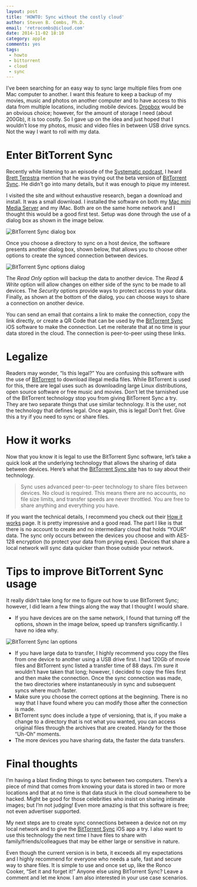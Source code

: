 ```yaml
---
layout: post
title: 'HOWTO: Sync without the costly cloud'
author: Steven B. Combs, Ph.D.
email: 'retrocombs@icloud.com'
date: 2014-11-02 18:10
category: apple
comments: yes
tags:
 - howto
 - bittorrent
 - cloud
 - sync
---
```


I’ve been searching for an easy way to sync large multiple files from one Mac computer to another. I want this feature to keep a backup of my movies, music and photos on another computer and to have access to this data from multiple locations, including mobile devices. [Dropbox](http://db.tt/11cphuY) would be an obvious choice; however, for the amount of storage I need (about 200Gb), it is too costly. So I gave up on the idea and just hoped that I wouldn’t lose my photos, music and video files in between USB drive syncs. Not the way I want to roll with my data.

# Enter BitTorrent Sync
Recently while listening to an episode of the [Systematic podcast][7232-001], I heard [Brett Terpstra][7232-002] mention that he was trying out the beta version of [BitTorrent Sync][7232-003]. He didn’t go into many details, but it was enough to pique my interest.

I visited the site and without exhaustive research, began a download and install. It was a small download. I installed the software on both my [Mac mini Media Server][7232-004] and my iMac. Both are on the same home network and I thought this would be a good first test. Setup was done through the use of a dialog box as shown in the image below.

![BitTorrent Sync dialog box](/images/posts/2014-11-02-bittorrent-sync/2014-11-02-bittorrent-sync.png)

Once you choose a directory to sync on a host device, the software presents another dialog box, shown below, that allows you to choose other options to create the synced connection between devices.

![BitTorrent Sync options dialog](/images/posts/2014-11-02-bittorrent-sync/2014-11-02-bottorrent-sync-options.png)

The *Read Only* option will backup the data to another device. The *Read & Write* option will allow changes on either side of the sync to be made to all devices. The *Security* options provide ways to protect access to your data. Finally, as shown at the bottom of the dialog, you can choose ways to share a connection on another device.

You can send an email that contains a link to make the connection, copy the link directly, or create a QR Code that can be used by the [BitTorrent Sync][7232-005] iOS software to make the connection. Let me reiterate that at no time is your data stored in the cloud. The connection is peer-to-peer using these links.

# Legalize
Readers may wonder, “Is this legal?” You are confusing this software with the use of [BitTorrent][7232-006] to download illegal media files. While BitTorrent is used for this, there are legal uses such as downloading large Linux distributions, open source software or free music and movies. Don’t let the tarnished use of the BitTorrent technology stop you from giving BitTorrent Sync a try. They are two separate things that use similar technology. It is the user, not the technology that defines legal. Once again, this is legal! Don’t fret. Give this a try if you need to sync or share files.

# How it works
Now that you know it is legal to use the BitTorrent Sync software, let’s take a quick look at the underlying technology that allows the sharing of data between devices. Here’s what the [BitTorrent Sync site](http://www.bittorrent.com/sync) has to say about their technology.

> Sync uses advanced peer-to-peer technology to share files between devices. No cloud is required. This means there are no accounts, no file size limits, and transfer speeds are never throttled. You are free to share anything and everything you have.

If you want the technical details, I recommend you check out their [How it works](http://www.bittorrent.com/sync/how-it-works) page. It is pretty impressive and a good read. The part I like is that there is no account to create and no intermediary cloud that holds “YOUR” data. The sync only occurs between the devices you choose and with AES-128 encryption (to protect your data from prying eyes). Devices that share a local network will sync data quicker than those outside your network.

# Tips to improve BitTorrent Sync usage

It really didn’t take long for me to figure out how to use BitTorrent Sync; however, I did learn a few things along the way that I thought I would share.

* If you have devices are on the same network, I found that turning off the options, shown in the image below, speed up transfers significantly. I have no idea why.

![BitTorrent Sync lan options](/images/posts/2014-11-02-bittorrent-sync/2014-11-02-bittorrent-sync-lan-preferences.png)

* If you have large data to transfer, I highly recommend you copy the files from one device to another using a USB drive first. I had 120Gb of movie files and BitTorrent sync listed a transfer time of 88 days. I’m sure it wouldn’t have taken that long; however, I decided to copy the files first and then make the connection. Once the sync connection was made, the two directories where instantaneously in sync and subsequent syncs where much faster.
* Make sure you choose the correct options at the beginning. There is no way that I have found where you can modify those after the connection is made.
* BitTorrent sync does include a type of versioning, that is, if you make a change to a directory that is not what you wanted, you can access original files through the archives that are created. Handy for the those “Uh-Oh“ moments.
* The more devices you have sharing data, the faster the data transfers.

# Final thoughts
I’m having a blast finding things to sync between two computers. There’s a piece of mind that comes from knowing your data is stored in two or more locations and that at no time is that data stuck in the cloud somewhere to be hacked. Might be good for those celebrities who insist on sharing intimate images; but I’m not judging! Even more amazing is that this software is free; not even advertiser supported.

My next steps are to create sync connections between a device not on my local network and to give the [BitTorrent Sync][7232-005] iOS app a try. I also want to use this technology the next time I have files to share with family/friends/colleagues that may be either large or sensitive in nature.

Even though the current version is in beta, it exceeds all my expectations and I highly recommend for everyone who needs a safe, fast and secure way to share files. It is simple to use and once set up, like the Ronco Cooker, “Set it and forget it!” Anyone else using BitTorrent Sync? Leave a comment and let me know. I am also interested in your use case scenarios.

[7232-001]: http://5by5.tv/systematic
[7232-002]: http://brettterpstra.com/
[7232-003]: http://www.bittorrent.com/sync/download
[7232-004]: /apple/2012/03/13/we-have-mac-mini-media-center-mmmc.html
[7232-005]: https://itunes.apple.com/us/app/bittorrent-sync/id665156116?mt=8&uo=4&at=10l9vL
[7232-006]: http://www.bittorrent.com/